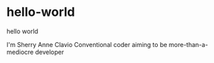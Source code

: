 # hello-world
hello world

I'm Sherry Anne Clavio
Conventional coder aiming to be more-than-a-mediocre developer
